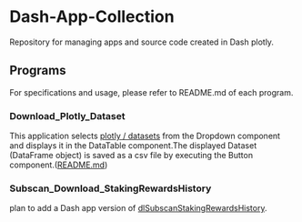 # Dash-App-Collection
Repository for managing apps and source code created in Dash plotly.

## Programs
For specifications and usage, please refer to README.md of each program.

### Download_Plotly_Dataset
This application selects [plotly / datasets](https://github.com/plotly/datasets) from the Dropdown component and displays it in the DataTable component.The displayed Dataset (DataFrame object) is saved as a csv file by executing the Button component.([README.md](./Download_Plotly_Dataset/dlPlotlyDataset/README.md))

### Subscan_Download_StakingRewardsHistory
plan to add a Dash app version of [dlSubscanStakingRewardsHistory](https://github.com/7rikazhexde/dlSubscanStakingRewardsHistory).
